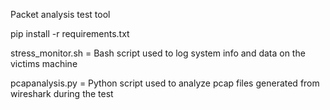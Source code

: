 Packet analysis test tool 

pip install -r requirements.txt

stress_monitor.sh = Bash script used to log system info and data on the victims machine


pcapanalysis.py = Python script used to analyze pcap files generated from wireshark during the test
